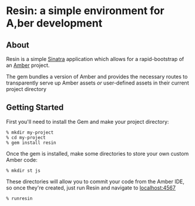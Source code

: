 # Resin: a simple environment for A,ber development


## About

Resin is a simple [Sinatra](http://sinatrarb.com) application which allows for
a rapid-bootstrap of an [Amber](http://amber-lang.net) project.

The gem bundles a version of Amber and provides the necessary routes to
transparently serve up Amber assets *or* user-defined assets in their current
project directory

## Getting Started


First you'll need to install the Gem and make your project directory:

    % mkdir my-project
    % cd my-project
    % gem install resin

Once the gem is installed, make some directories to store your own custom Amber
code:

    % mkdir st js


These directories will allow you to commit your code from the Amber IDE, so
once they're created, just run Resin and navigate to
[localhost:4567](http://localhost:4567)

    % runresin



